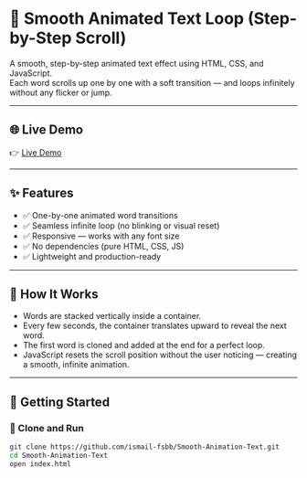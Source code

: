 # 🔁 Smooth Animated Text Loop (Step-by-Step Scroll)

A smooth, step-by-step animated text effect using HTML, CSS, and JavaScript.  
Each word scrolls up one by one with a soft transition — and loops infinitely without any flicker or jump.

---

## 🌐 Live Demo

👉 <a href="https://ismail-fsbb.github.io/Smooth-Animation-Text/" target="_blank">Live Demo</a>

---

## ✨ Features

- ✅ One-by-one animated word transitions
- ✅ Seamless infinite loop (no blinking or visual reset)
- ✅ Responsive — works with any font size
- ✅ No dependencies (pure HTML, CSS, JS)
- ✅ Lightweight and production-ready

---

## 🧠 How It Works

- Words are stacked vertically inside a container.
- Every few seconds, the container translates upward to reveal the next word.
- The first word is cloned and added at the end for a perfect loop.
- JavaScript resets the scroll position without the user noticing — creating a smooth, infinite animation.

---

## 🚀 Getting Started

### 🔧 Clone and Run

```bash
git clone https://github.com/ismail-fsbb/Smooth-Animation-Text.git
cd Smooth-Animation-Text
open index.html
